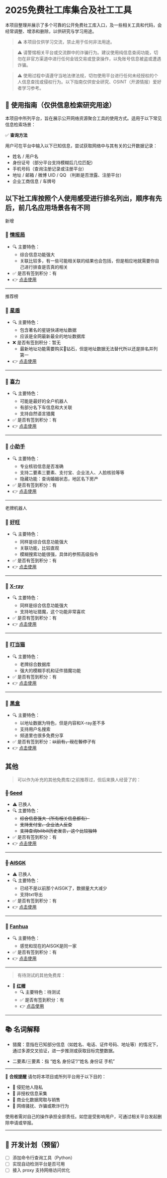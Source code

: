# 2025免费社工库集合及社工工具

本项目整理并展示了多个可靠的公开免费社工库入口，及一些相关工具和代码，会经常调整、增添和删除，以供研究与学习用途。

> ⚠️ 本项目仅供学习交流，禁止用于任何非法用途。

> ⚠️ 请警惕相关平台或交流群中的诈骗行为。建议使用纯信息查阅功能，切勿在非官方渠道中进行任何金钱交易或登录操作，以免账号信息被盗或遭遇诈骗。

> ⚠️ 使用过程中请遵守当地法律法规，切勿使用平台进行任何未经授权的个人信息查找或侵权行为。以下指南仅供安全研究、OSINT（开源情报）爱好者学习参考。


## 🧭 使用指南（仅供信息检索研究用途）
本项目中所列平台，旨在展示公开网络资源聚合工具的使用方式。适用于以下常见信息检索场景：

✅ **查询方法**

用户可在平台中输入以下已知信息，尝试获取网络中与其有关的公开数据记录：
- 姓名 / 用户名
- 身份证号（部分平台支持模糊后几位匹配）
- 手机号码（查询注册记录或注册平台）
- 地址 / 邮箱 / 微博 UID / QQ （判断是否泄露、注册平台）
- 企业工商信息 / 车牌号


以下社工库**按照个人使用感受**进行排名列出，顺序有先后，**前几名应用场景各有不同**
---
新增

### 🌟 [情报局](https://t.me/QingBaoJuXuanwubot?start=NjczNjI3MzM5Mw==)
- 🔍 主要特色：
  - 综合信息功能强大
  - 关联比较多，有一些可能相关联的结果也会包括，但是相应地就需要你自己进行排查是否真的相关
- ✅ 是否有签到积分：有
- 👉 [点击使用](https://t.me/QingBaoJuXuanwubot?start=NjczNjI3MzM5Mw==)


---
推荐榜

### 🌟 [星盾](https://t.me/XingDun6Bot?start=eAzPiQM)
- 🔍 主要特色：
  - 包含著名的星链快递地址数据
  - 应该是全网最新最全的地址数据库
- ❌ 是否有签到积分：暂无
  - 最新地址功能需要购买💎钻石，但是地址数据无法替代所以还是排名并列第一
- 👉 [点击使用](https://t.me/XingDun6Bot?start=eAzPiQM)

---

### 🌟 [喜力](https://t.me/xilisgk_bot?start=wb5DSPwZK0yQBHi)
- 🔍 主要特色：
  - 可能是最好的全户机器人
  - 有部分名下车信息和大关联
  - 支持自然语言猎魔
- ✅ 是否有签到积分：有
- 👉 [点击使用](https://t.me/xilisgk_bot?start=wb5DSPwZK0yQBHi)

---

### 🌟 [小助手](https://t.me/youxs520_bot?start=2cjkLHF6Duac)
- 🔍 主要特色：
  - 专业核验信息是否准确
  - 支持二要素三要素、支付宝、企业法人、人脸核验等等
  - 隐藏功能：查询婚姻状态，地区名下房产
- ✅ 是否有签到积分：有
- 👉 [点击使用](https://t.me/youxs520_bot?start=2cjkLHF6Duac)

---
老牌机器人

### 🌟 [好旺](t.me/haowangshegongkubot?start=2GY8TFD874KRD1E56Q5TA)
- 🔍 主要特色：
  - 同样是综合信息功能强大
  - 关联功能，比较直观
  - 模糊搜索功能很强，具体的参照高级指令
- ✅ 是否有签到积分：有
- 👉 [点击使用](t.me/haowangshegongkubot?start=2GY8TFD874KRD1E56Q5TA)

---

### 🌟 [X-ray](https://t.me/Zonesgk_bot?start=XYUXQYUUAU)
- 🔍 主要特色：
  - 同样是综合信息功能强大
  - 支持地址猎魔，这个功能非常喜欢
- ✅ 是否有签到积分：有
- 👉 [点击使用](https://t.me/Zonesgk_bot?start=XYUXQYUUAU)

---

### 🌟 [叮当猫](https://t.me/DingDangCats_Bot?start=f2d37da17d2eabe2)
- 🔍 主要特色：
  - 老牌综合数据库
  - 强大的模糊手机和证件猎魔功能
- ✅ 是否有签到积分：有
- 👉 [点击使用](https://t.me/DingDangCats_Bot?start=f2d37da17d2eabe2)

---

### 🌟 [黑盒](https://t.me/BOXsgkbot?start=tmme4LO)
- 🔍 主要特色：
  - 以地址数据为特色，但是内容和X-ray差不多
  - 支持用户名搜索
  - 频道里也很多免费分享
- ✅ 是否有签到积分：~~以前有，现在暂停了~~有
- 👉 [点击使用](https://t.me/BOXsgkbot?start=tmme4LO)

## 其他

> 可以作为补充的其他免费库/之前推荐过，但后来换人经营了的：

### ~~🌟 [Seed](https://t.me/SeedSGKBOT?start=u7qbdy6ir)~~
- ⚠️ 已换人
- 🔍 主要特色：
  - ~~综合信息强大（所有相关信息都有）~~
  - ~~支持支付宝、企业法人反查~~
  - ~~支持查询bilibili历史发言，这个比较独特~~
- ✅ 是否有签到积分：有
- 👉 [点击使用](https://t.me/SeedSGKBOT?start=u7qbdy6ir)

---
  
### ~~🌟 [AISGK](https://t.me/AI_SGKBOT?start=AISGK_ZLNMQBKI)~~
- ⚠️ 已换人
- 🔍 主要特色：
  - 已经不是以前那个AISGK了，数据量大大减少
  - 支持txt导出
- ✅ 是否有签到积分：有
- 👉 [点击使用](https://t.me/AI_SGKBOT?start=AISGK_ZLNMQBKI)

---

### 🌟 [Fanhua](https://t.me/FanHuaSGK_bot?start=FanHua_UQSIHGMK)
- 🔍 主要特色：
  - 感觉和现在的AISGK是同一家
- ✅ 是否有签到积分：有
- 👉 [点击使用](https://t.me/FanHuaSGK_bot?start=FanHua_UQSIHGMK)

---

> 有待测试的其他免费库：
- 🌟 [**红帽**](https://t.me/Redhatsgk_bot?start=iU5juNDIz)
  - 🔍 主要特色：待测试
  - ✅ 是否有签到积分：有
  - 👉 [点击使用](https://t.me/Redhatsgk_bot?start=iU5juNDIz)


---
## 📚 名词解释

- 猎魔：意指在已知部分信息（如姓名、电话、证件号码、地址等）的情况下，通过多源交叉验证，进一步推测或获取目标完整数据。

- 二要素/三要素：指 “姓名 身份证”/“姓名 身份证 手机”

---

🚧 **合规提醒**
请勿将本项目或所列平台用于以下目的：
- 🚫 侵犯他人隐私
- 🚫 非授权信息采集
- 🚫 商业化数据爬取与销售
- 🚫 网络骚扰、诈骗或欺诈行为

使用者需对自己的操作承担全部责任。如您是受影响用户，可通过相关平台发起删除申请或举报。

---

## 🔧 开发计划（预留）

- [ ] 添加命令行查询工具（Python）
- [ ] 实现自动检测平台是否可用
- [ ] 接入 proxy 支持网络访问优化
